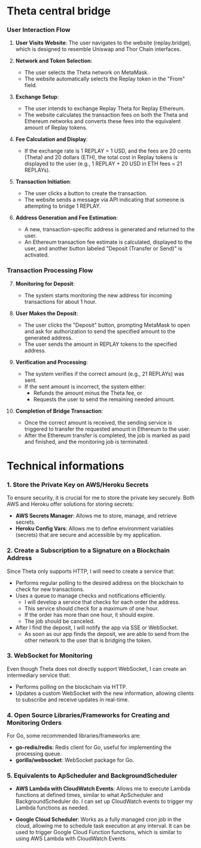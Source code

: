 # Theta central bridge

### User Interaction Flow

1. **User Visits Website**: The user navigates to the website (replay.bridge), which is designed to resemble Uniswap and Thor Chain interfaces.
   
2. **Network and Token Selection**:
   - The user selects the Theta network on MetaMask.
   - The website automatically selects the Replay token in the "From" field.

3. **Exchange Setup**:
   - The user intends to exchange Replay Theta for Replay Ethereum.
   - The website calculates the transaction fees on both the Theta and Ethereum networks and converts these fees into the equivalent amount of Replay tokens.

4. **Fee Calculation and Display**:
   - If the exchange rate is 1 REPLAY = 1 USD, and the fees are 20 cents (Theta) and 20 dollars (ETH), the total cost in Replay tokens is displayed to the user (e.g., 1 REPLAY + 20 USD in ETH fees = 21 REPLAYs).

5. **Transaction Initiation**:
   - The user clicks a button to create the transaction.
   - The website sends a message via API indicating that someone is attempting to bridge 1 REPLAY.

6. **Address Generation and Fee Estimation**:
   - A new, transaction-specific address is generated and returned to the user.
   - An Ethereum transaction fee estimate is calculated, displayed to the user, and another button labeled "Deposit (Transfer or Send)" is activated.

### Transaction Processing Flow

7. **Monitoring for Deposit**:
   - The system starts monitoring the new address for incoming transactions for about 1 hour.

8. **User Makes the Deposit**:
   - The user clicks the "Deposit" button, prompting MetaMask to open and ask for authorization to send the specified amount to the generated address.
   - The user sends the amount in REPLAY tokens to the specified address.

9. **Verification and Processing**:
   - The system verifies if the correct amount (e.g., 21 REPLAYs) was sent.
   - If the sent amount is incorrect, the system either:
     - Refunds the amount minus the Theta fee, or
     - Requests the user to send the remaining needed amount.

10. **Completion of Bridge Transaction**:
    - Once the correct amount is received, the sending service is triggered to transfer the requested amount in Ethereum to the user.
    - After the Ethereum transfer is completed, the job is marked as paid and finished, and the monitoring job is terminated.

# Technical informations

### 1. Store the Private Key on AWS/Heroku Secrets

To ensure security, it is crucial for me to store the private key securely. Both AWS and Heroku offer solutions for storing secrets:

- **AWS Secrets Manager**: Allows me to store, manage, and retrieve secrets.
- **Heroku Config Vars**: Allows me to define environment variables (secrets) that are secure and accessible by my application.

### 2. Create a Subscription to a Signature on a Blockchain Address

Since Theta only supports HTTP, I will need to create a service that:

- Performs regular polling to the desired address on the blockchain to check for new transactions.
- Uses a queue to manage checks and notifications efficiently.
	- I will develop a service that checks for each order the address.
	- This service should check for a maximum of one hour.
	- If the order has more than one hour, it should expire.
	- The job should be canceled.
- After I find the deposit, I will notify the app via SSE or WebSocket.
	- As soon as our app finds the deposit, we are able to send from the other network to the user that is bridging the token.

### 3. WebSocket for Monitoring

Even though Theta does not directly support WebSocket, I can create an intermediary service that:

- Performs polling on the blockchain via HTTP.
- Updates a custom WebSocket with the new information, allowing clients to subscribe and receive updates in real-time.

### 4. Open Source Libraries/Frameworks for Creating and Monitoring Orders

For Go, some recommended libraries/frameworks are:

- **go-redis/redis**: Redis client for Go, useful for implementing the processing queue.
- **gorilla/websocket**: WebSocket package for Go.

### 5. Equivalents to ApScheduler and BackgroundScheduler

- **AWS Lambda with CloudWatch Events**: Allows me to execute Lambda functions at defined times, similar to what ApScheduler and BackgroundScheduler do. I can set up CloudWatch events to trigger my Lambda functions as needed.

- **Google Cloud Scheduler**: Works as a fully managed cron job in the cloud, allowing me to schedule task execution at any interval. It can be used to trigger Google Cloud Function functions, which is similar to using AWS Lambda with CloudWatch Events.
